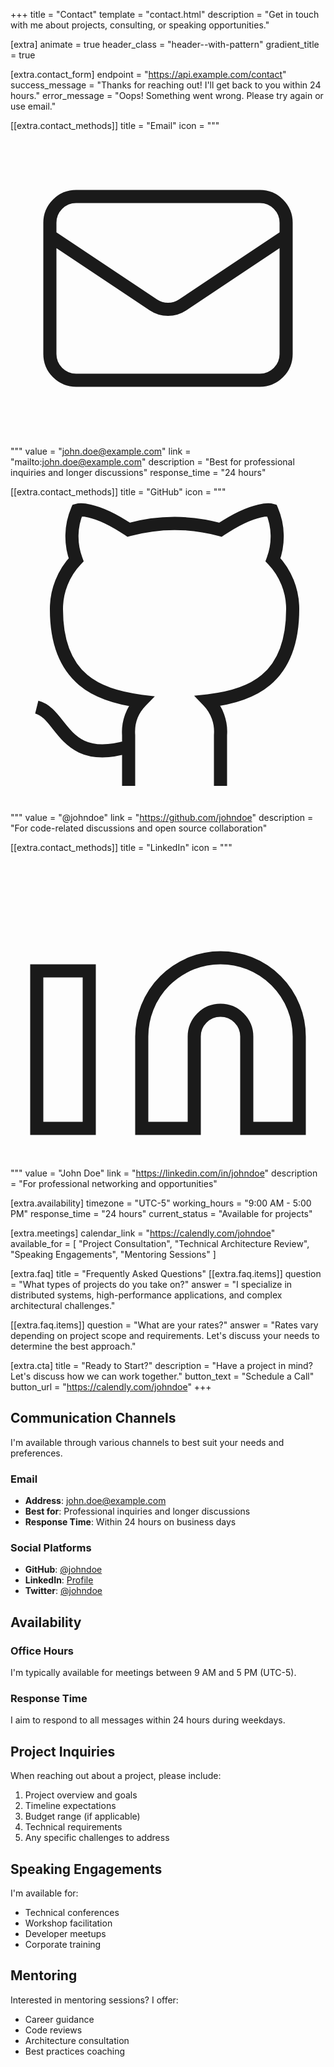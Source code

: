 +++
title = "Contact"
template = "contact.html"
description = "Get in touch with me about projects, consulting, or speaking opportunities."

[extra]
animate = true
header_class = "header--with-pattern"
gradient_title = true

[extra.contact_form]
endpoint = "https://api.example.com/contact"
success_message = "Thanks for reaching out! I'll get back to you within 24 hours."
error_message = "Oops! Something went wrong. Please try again or use email."

[[extra.contact_methods]]
title = "Email"
icon = """<svg viewBox="0 0 24 24" fill="none" stroke="currentColor"><path d="M3 8l7.89 5.26a2 2 0 002.22 0L21 8M5 19h14a2 2 0 002-2V7a2 2 0 00-2-2H5a2 2 0 00-2 2v10a2 2 0 002 2z"/></svg>"""
value = "john.doe@example.com"
link = "mailto:john.doe@example.com"
description = "Best for professional inquiries and longer discussions"
response_time = "24 hours"

[[extra.contact_methods]]
title = "GitHub"
icon = """<svg viewBox="0 0 24 24" fill="none" stroke="currentColor"><path d="M9 19c-5 1.5-5-2.5-7-3m14 6v-3.87a3.37 3.37 0 00-.94-2.61c3.14-.35 6.44-1.54 6.44-7A5.44 5.44 0 0020 4.77 5.07 5.07 0 0019.91 1S18.73.65 16 2.48a13.38 13.38 0 00-7 0C6.27.65 5.09 1 5.09 1A5.07 5.07 0 005 4.77a5.44 5.44 0 00-1.5 3.78c0 5.42 3.3 6.61 6.44 7A3.37 3.37 0 009 18.13V22"/></svg>"""
value = "@johndoe"
link = "https://github.com/johndoe"
description = "For code-related discussions and open source collaboration"

[[extra.contact_methods]]
title = "LinkedIn"
icon = """<svg viewBox="0 0 24 24" fill="none" stroke="currentColor"><path d="M16 8a6 6 0 016 6v7h-4v-7a2 2 0 00-2-2 2 2 0 00-2 2v7h-4v-7a6 6 0 016-6zM2 9h4v12H2z"/></svg>"""
value = "John Doe"
link = "https://linkedin.com/in/johndoe"
description = "For professional networking and opportunities"

[extra.availability]
timezone = "UTC-5"
working_hours = "9:00 AM - 5:00 PM"
response_time = "24 hours"
current_status = "Available for projects"

[extra.meetings]
calendar_link = "https://calendly.com/johndoe"
available_for = [
    "Project Consultation",
    "Technical Architecture Review",
    "Speaking Engagements",
    "Mentoring Sessions"
]

[extra.faq]
title = "Frequently Asked Questions"
[[extra.faq.items]]
question = "What types of projects do you take on?"
answer = "I specialize in distributed systems, high-performance applications, and complex architectural challenges."

[[extra.faq.items]]
question = "What are your rates?"
answer = "Rates vary depending on project scope and requirements. Let's discuss your needs to determine the best approach."

[extra.cta]
title = "Ready to Start?"
description = "Have a project in mind? Let's discuss how we can work together."
button_text = "Schedule a Call"
button_url = "https://calendly.com/johndoe"
+++

## Communication Channels

I'm available through various channels to best suit your needs and preferences.

### Email
- **Address**: john.doe@example.com
- **Best for**: Professional inquiries and longer discussions
- **Response Time**: Within 24 hours on business days

### Social Platforms
- **GitHub**: [@johndoe](https://github.com/johndoe)
- **LinkedIn**: [Profile](https://linkedin.com/in/johndoe)
- **Twitter**: [@johndoe](https://twitter.com/johndoe)

## Availability

### Office Hours
I'm typically available for meetings between 9 AM and 5 PM (UTC-5).

### Response Time
I aim to respond to all messages within 24 hours during weekdays.

## Project Inquiries

When reaching out about a project, please include:

1. Project overview and goals
2. Timeline expectations
3. Budget range (if applicable)
4. Technical requirements
5. Any specific challenges to address

## Speaking Engagements

I'm available for:
- Technical conferences
- Workshop facilitation
- Developer meetups
- Corporate training

## Mentoring

Interested in mentoring sessions? I offer:
- Career guidance
- Code reviews
- Architecture consultation
- Best practices coaching
